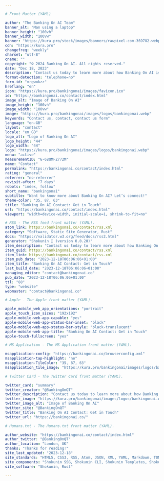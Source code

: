 ```yaml
---

# Front Matter (YAML)

author: "The Banking On AI Team"
banner_alt: "Man using a laptop"
banner_height: "100vh"
banner_width: "100vw"
banner: "https://kura.pro/stock/images/banners/rawpixel-com-369782.webp"
cdn: "https://kura.pro"
changefreq: "weekly"
charset: "utf-8"
cname: ""
copyright: "© 2024 Banking On AI. All rights reserved."
date: "Dec 18, 2023"
description: "Contact us today to learn more about how Banking On AI is your go-to solution for unlocking your financial potential."
format-detection: "telephone=no"
form-id: "mrgwokzz"
hreflang: "en"
icon: "https://kura.pro/bankingonai/images/favicon.ico"
id: "https://bankingonai.co/contact/index.html"
image_alt: "Image of Banking On AI"
image_height: "100vh"
image_width: "100vw"
image: "https://kura.pro/bankingonai/images/logos/bankingonai.webp"
keywords: "Contact us, contact, contact us form"
language: "en-GB"
layout: "contact"
locale: "en_GB"
logo_alt: "Logo of Banking On AI"
logo_height: "44"
logo_width: "44"
logo: "https://kura.pro/bankingonai/images/logos/bankingonai.webp"
menu: "active"
measurementID: "G-6BQMFZ772M"
name: "Contact"
permalink: "https://bankingonai.co/contact/index.html"
rating: "general"
referrer: "no-referrer"
revisit-after: "7 days"
robots: "index, follow"
short_name: "bankingonai"
subtitle: "Want to know more about Banking On AI? Let’s connect!"
theme-color: "35, 87, 63"
title: "Banking On AI Contact: Get in Touch"
url: "https://bankingonai.co/contact/index.html"
viewport: "width=device-width, initial-scale=1, shrink-to-fit=no"

# RSS - The RSS feed front matter (YAML).
atom_link: https://bankingonai.co/contact/rss.xml
category: "Software, Static Site Generator, Rust"
docs: "https://validator.w3.org/feed/docs/rss2.html"
generator: "Shokunin 🦀 (version 0.0.20)"
item_description: "Contact us today to learn more about how Banking On AI is your go-to solution for unlocking your financial potential."
item_guid: https://bankingonai.co/contact/rss.xml
item_link: https://bankingonai.co/contact/rss.xml
item_pub_date: "2023-12-18T06:06:06+01:00"
item_title: "Banking On AI Contact: Get in Touch"
last_build_date: "2023-12-18T06:06:06+01:00"
managing_editor: "contact@bankingonai.co"
pub_date: "2023-12-18T06:06:06+01:00"
ttl: "60"
type: "website"
webmaster: "contact@bankingonai.co"

# Apple - The Apple front matter (YAML).

apple_mobile_web_app_orientations: "portrait"
apple_touch_icon_sizes: "192x192"
apple-mobile-web-app-capable: "yes"
apple-mobile-web-app-status-bar-inset: "black"
apple-mobile-web-app-status-bar-style: "black-translucent"
apple-mobile-web-app-title: "Banking On AI Contact: Get in Touch"
apple-touch-fullscreen: "yes"

# MS Application - The MS Application front matter (YAML).

msapplication-config: "https://bankingonai.co/browserconfig.xml"
msapplication-tap-highlight: "no"
msapplication-TileColor: "35, 87, 63"
msapplication_tile_image: "https://kura.pro/bankingonai/images/logos/bankingonai.webp"

# Twitter Card - The Twitter Card front matter (YAML).

twitter_card: "summary"
twitter_creator: "@BankingOnQT"
twitter_description: "Contact us today to learn more about how Banking On AI is your go-to solution for unlocking your financial potential."
twitter_image: "https://kura.pro/bankingonai/images/logos/bankingonai.webp"
twitter_image_alt: "Image of Banking On AI"
twitter_site: "@BankingOnQT"
twitter_title: "Banking On AI Contact: Get in Touch"
twitter_url: "https://bankingonai.co/"

# Humans.txt - The Humans.txt front matter (YAML).

author_website: "https://bankingonai.co/contact/index.html"
author_twitter: "@BankingOnQT"
author_location: "London, UK"
thanks: "Thanks for reading!"
site_last_updated: "2023-12-18"
site_standards: "HTML5, CSS3, RSS, Atom, JSON, XML, YAML, Markdown, TOML"
site_components: "Shokunin SSG, Shokunin CLI, Shokunin Templates, Shokunin Themes, Kaishi SSG, Kaishi CLI, Kaishi Templates, Kaishi Themes"
site_software: "Shokunin, Rust"

---
```

